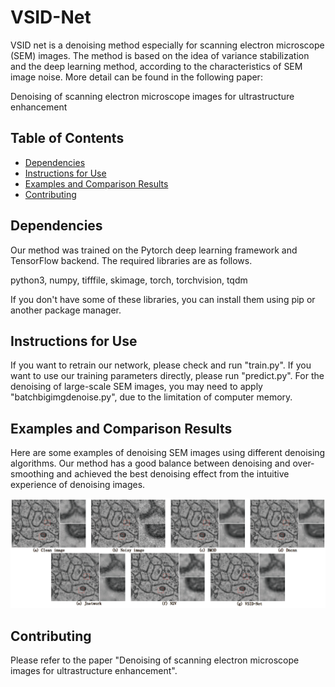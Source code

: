 # VSID-Net

VSID net is a denoising method especially for scanning electron microscope (SEM) images. The method is based on the idea of variance stabilization and the deep learning method, according to the characteristics of SEM image noise. More detail can be found in the following paper:

Denoising of scanning electron microscope images for ultrastructure enhancement

## Table of Contents

- [Dependencies](#Dependencies)
- [Instructions for Use](#Instructions-for-Use)
- [Examples and Comparison Results](#Examples-and-Comparison-Results)
- [Contributing](#Contributing)

## Dependencies

Our method was trained on the Pytorch deep learning framework and TensorFlow  backend. 
The required libraries are as follows. 

python3, numpy, tifffile, skimage, torch, torchvision, tqdm

If you don't have some of these libraries, you can install them using pip or another package manager.

## Instructions for Use

If you want to retrain our network, please check and run "train.py". 
If you want to use our training parameters directly, please run "predict.py".
For the denoising of large-scale SEM images, you may need to apply "batchbigimgdenoise.py", due to the limitation of computer memory.

## Examples and Comparison Results

Here are some examples of denoising SEM images using different denoising algorithms. 
Our method has a good balance between denoising and over-smoothing and achieved the best denoising effect from the intuitive experience of denoising images.

![Denoising results](https://github.com/VictorCSheng/VSID-Net/raw/main/example_image/results.PNG)

## Contributing
Please refer to the paper "Denoising of scanning electron microscope images for ultrastructure enhancement".



